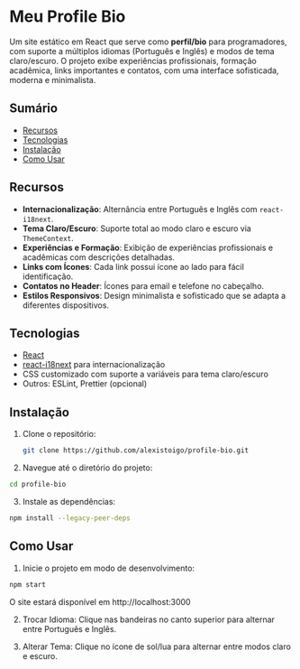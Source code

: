 # Meu Profile Bio

Um site estático em React que serve como **perfil/bio** para programadores, com suporte a múltiplos idiomas (Português e Inglês) e modos de tema claro/escuro. O projeto exibe experiências profissionais, formação acadêmica, links importantes e contatos, com uma interface sofisticada, moderna e minimalista.

## Sumário

- [Recursos](#recursos)
- [Tecnologias](#tecnologias)
- [Instalação](#instalação)
- [Como Usar](#como-usar)

## Recursos

- **Internacionalização**: Alternância entre Português e Inglês com `react-i18next`.
- **Tema Claro/Escuro**: Suporte total ao modo claro e escuro via `ThemeContext`.
- **Experiências e Formação**: Exibição de experiências profissionais e acadêmicas com descrições detalhadas.
- **Links com Ícones**: Cada link possui ícone ao lado para fácil identificação.
- **Contatos no Header**: Ícones para email e telefone no cabeçalho.
- **Estilos Responsivos**: Design minimalista e sofisticado que se adapta a diferentes dispositivos.


## Tecnologias

- [React](https://reactjs.org/)
- [react-i18next](https://react.i18next.com/) para internacionalização
- CSS customizado com suporte a variáveis para tema claro/escuro
- Outros: ESLint, Prettier (opcional)

## Instalação

1. Clone o repositório:
   ```bash
   git clone https://github.com/alexistoigo/profile-bio.git
    ```

2. Navegue até o diretório do projeto:

```bash
cd profile-bio
```
3. Instale as dependências:

```bash
npm install --legacy-peer-deps
```

## Como Usar 

1. Inicie o projeto em modo de desenvolvimento:

```bash
npm start
```

O site estará disponível em http://localhost:3000

2. Trocar Idioma: Clique nas bandeiras no canto superior para alternar entre Português e Inglês.

3. Alterar Tema: Clique no ícone de sol/lua para alternar entre modos claro e escuro.


